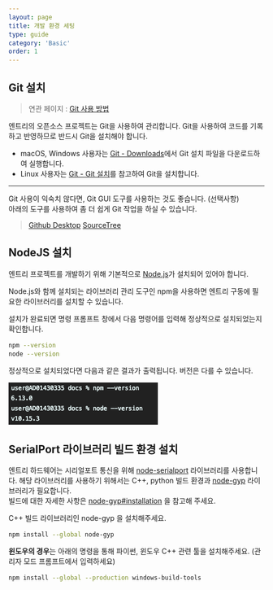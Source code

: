 ```yaml
---
layout: page
title: 개발 환경 세팅
type: guide
category: 'Basic'
order: 1
---
```


## Git 설치

> 연관 페이지 : [Git 사용 방법](/guide/etc/2016-05-03-git_fork.html)

엔트리의 오픈소스 프로젝트는 Git을 사용하여 관리합니다.
Git을 사용하여 코드를 기록하고 반영하므로 반드시 Git을 설치해야 합니다.

- macOS, Windows 사용자는 [Git - Downloads](https://git-scm.com/downloads)에서 Git 설치 파일을 다운로드하여 실행합니다.
- Linux 사용자는 [Git - Git 설치](https://git-scm.com/book/ko/v2/%EC%8B%9C%EC%9E%91%ED%95%98%EA%B8%B0-Git-%EC%84%A4%EC%B9%98)를 참고하여 Git을 설치합니다.

---

Git 사용이 익숙치 않다면, Git GUI 도구를 사용하는 것도 좋습니다. (선택사항)  
아래의 도구를 사용하여 좀 더 쉽게 Git 작업을 하실 수 있습니다.

> [Github Desktop](https://desktop.github.com/)
> [SourceTree](https://www.sourcetreeapp.com/)

## NodeJS 설치

엔트리 프로젝트를 개발하기 위해 기본적으로 [Node.js](https://nodejs.org/en/)가 설치되어 있어야 합니다.

Node.js와 함께 설치되는 라이브러리 관리 도구인 npm을 사용하면 엔트리 구동에 필요한 라이브러리를 설치할 수 있습니다.

설치가 완료되면 명령 프롬프트 창에서 다음 명령어를 입력해 정상적으로 설치되었는지 확인합니다.

```bash
npm --version
node --version
```

정상적으로 설치되었다면 다음과 같은 결과가 출력됩니다. 버전은 다를 수 있습니다.

![tutorial03](/images/tutorial/tutorial03.png)

## SerialPort 라이브러리 빌드 환경 설치

엔트리 하드웨어는 시리얼포트 통신을 위해 [node-serialport](https://github.com/node-serialport/node-serialport) 라이브러리를 사용합니다.
해당 라이브러리를 사용하기 위해서는 C++, python 빌드 환경과 [node-gyp](https://github.com/nodejs/node-gyp) 라이브러리가 필요합니다.  
빌드에 대한 자세한 사항은 [node-gyp#installation](https://github.com/nodejs/node-gyp#installation) 을 참고해 주세요.

C++ 빌드 라이브러리인 node-gyp 을 설치해주세요.
```bash
npm install --global node-gyp
```

**윈도우의 경우**는 아래의 명령을 통해 파이썬, 윈도우 C++ 관련 툴을 설치해주세요. (관리자 모드 프롬프트에서 입력하세요)
```bash
npm install --global --production windows-build-tools
```

